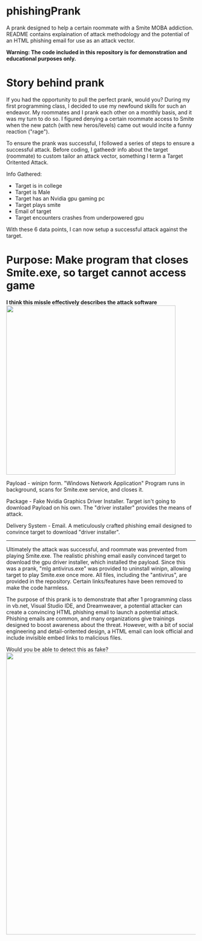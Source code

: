 # phishingPrank
A prank designed to help a certain roommate with a Smite MOBA addiction. README contains explaination of attack methodology and the potential of an HTML phishing email for use as an attack vector.

<strong>Warning: The code included in this repository is for demonstration and educational purposes only.</strong>

<h1>Story behind prank </h1>
If you had the opportunity to pull the perfect prank, would you? During my first programming class, I decided to use my newfound skills for such an endeavor. My roommates and I prank each other on a monthly basis, and it was my turn to do so. I figured denying a certain roommate access to Smite when the new patch (with new heros/levels) came out would incite a funny reaction ("rage"). 

To ensure the prank was successful, I followed a series of steps to ensure a successful attack. Before coding, I gatheedr info about the target (roommate) to custom tailor an attack vector, something I term a Target Oritented Attack. 

Info Gathered:
- Target is in college
- Target is Male
- Target has an Nvidia gpu gaming pc
- Target plays smite
- Email of target
- Target encounters crashes from underpowered gpu

With these 6 data points, I can now setup a successful attack against the target.

<h1>Purpose: Make program that closes Smite.exe, so target cannot access game</h1>

**I think this missle effectively describes the attack software**
<br>
<img height ="450" src="http://image.prntscr.com/image/67a3e8f2d2084ad799576b3eb03404c2.png" />
</br>

Payload - winipn form. "Windows Network Application" Program runs in background, scans for Smite.exe service, and closes it.

Package - Fake Nvidia Graphics Driver Installer. Target isn't going to download Payload on his own. The "driver installer" 
          provides the means of attack.

Delivery System - Email. A meticulously crafted phishing email designed to convince target to download "driver installer".

______________________________________________________________________________________________________________________________
Ultimately the attack was successful, and roommate was prevented from playing Smite.exe. The realistic phishing email easily convinced target to download the gpu driver installer, which installed the payload. Since this was a prank, "mlg antivirus.exe" was provided
to uninstall winipn, allowing target to play Smite.exe once more. All files, including the "antivirus", are provided in the repository. Certain links/features have been removed to make the code harmless.

The purpose of this prank is to demonstrate that after 1 programming class in vb.net, Visual Studio IDE, and Dreamweaver, a potential attacker can create a convincing HTML phishing email to launch a potential attack. Phishing emails are common, and many organizations give trainings designed to boost awareness about the threat. However, with a bit of social engineering and detail-oritented design, a HTML email can look official and include invisible embed links to malicious files. 

Would you be able to detect this as fake?
<br>
<img height ="750" src="http://image.prntscr.com/image/adc635147fc743379b3fc167a3c57c30.png" />
</br>


